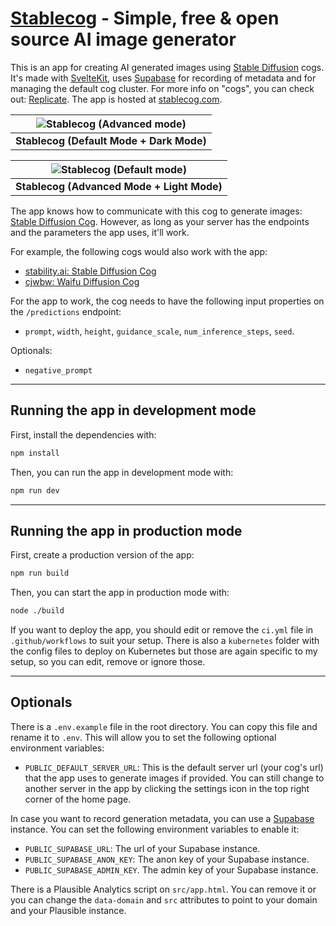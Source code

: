 # [Stablecog](https://stablecog.com) - Simple, free & open source AI image generator

This is an app for creating AI generated images using [Stable Diffusion](https://github.com/CompVis/stable-diffusion) cogs. It's made with [SvelteKit](https://kit.svelte.dev), uses [Supabase](https://supabase.com) for recording of metadata and for managing the default cog cluster. For more info on "cogs", you can check out: [Replicate](https://replicate.com). The app is hosted at [stablecog.com](https://stablecog.com).

| ![Stablecog (Advanced mode)](https://stablecog.com/images/homepage-mockup-default-dark.png) |
| :-----------------------------------------------------------------------------------------: |
|                         <b>Stablecog (Default Mode + Dark Mode)</b>                         |

| ![Stablecog (Default mode)](https://stablecog.com/images/homepage-mockup-advanced-light.png) |
| :------------------------------------------------------------------------------------------: |
|                        <b>Stablecog (Advanced Mode + Light Mode)</b>                         |

The app knows how to communicate with this cog to generate images: [Stable Diffusion Cog](https://github.com/yekta/stable-diffusion-cog). However, as long as your server has the endpoints and the parameters the app uses, it'll work.

For example, the following cogs would also work with the app:

- [stability.ai: Stable Diffusion Cog](https://replicate.com/stability-ai/stable-diffusion)
- [cjwbw: Waifu Diffusion Cog](https://replicate.com/cjwbw/waifu-diffusion)

For the app to work, the cog needs to have the following input properties on the `/predictions` endpoint:

- `prompt`, `width`, `height`, `guidance_scale`, `num_inference_steps`, `seed`.

Optionals:

- `negative_prompt`

---

## Running the app in development mode

First, install the dependencies with:

```bash
npm install
```

Then, you can run the app in development mode with:

```bash
npm run dev
```

---

## Running the app in production mode

First, create a production version of the app:

```bash
npm run build
```

Then, you can start the app in production mode with:

```bash
node ./build
```

If you want to deploy the app, you should edit or remove the `ci.yml` file in `.github/workflows` to suit your setup. There is also a `kubernetes` folder with the config files to deploy on Kubernetes but those are again specific to my setup, so you can edit, remove or ignore those.

---

## Optionals

There is a `.env.example` file in the root directory. You can copy this file and rename it to `.env`. This will allow you to set the following optional environment variables:

- `PUBLIC_DEFAULT_SERVER_URL`: This is the default server url (your cog's url) that the app uses to generate images if provided. You can still change to another server in the app by clicking the settings icon in the top right corner of the home page.

In case you want to record generation metadata, you can use a [Supabase](https://supabase.com) instance. You can set the following environment variables to enable it:

- `PUBLIC_SUPABASE_URL`: The url of your Supabase instance.
- `PUBLIC_SUPABASE_ANON_KEY`: The anon key of your Supabase instance.
- `PUBLIC_SUPABASE_ADMIN_KEY`. The admin key of your Supabase instance.

There is a Plausible Analytics script on `src/app.html`. You can remove it or you can change the `data-domain` and `src` attributes to point to your domain and your Plausible instance.
